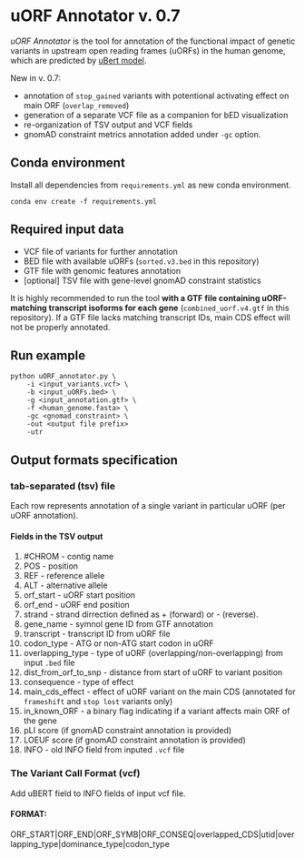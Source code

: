 # uORF Annotator v. 0.7
*uORF Annotator* is the tool for annotation of the functional impact of genetic variants in upstream open reading frames (uORFs) in the human genome, which are predicted by [uBert model](https://github.com/skoblov-lab/uBERTa).

New in v. 0.7:
* annotation of `stop_gained` variants with potentional activating effect on main ORF (`overlap_removed`)
* generation of a separate VCF file as a companion for bED visualization
* re-organization of TSV output and VCF fields
* gnomAD constraint metrics annotation added under `-gc` option. 

## Conda environment
Install all dependencies from `requirements.yml` as new conda environment.
```
conda env create -f requirements.yml
```
## Required input data
* VCF file of variants for further annotation
* BED file with available uORFs (`sorted.v3.bed` in this repository)
* GTF file with genomic features annotation
* \[optional\] TSV file with gene-level gnomAD constraint statistics

It is highly recommended to run the tool **with a GTF file containing uORF-matching transcript isoforms for each gene** (`combined_uorf.v4.gtf` in this repository). If a GTF file lacks matching transcript IDs, main CDS effect will not be properly annotated.
## Run example
```
python uORF_annotator.py \
    -i <input_variants.vcf> \
    -b <input_uORFs.bed> \
    -g <input_annotation.gtf> \
    -f <human_genome.fasta> \
    -gc <gnomad_constraint> \
    -out <output file prefix>
    -utr
```
## Output formats specification
### tab-separated (tsv) file
Each row represents annotation of a single variant in particular uORF (per uORF annotation).
#### Fields in the TSV output
1) #CHROM - contig name  
2) POS - position  
3) REF - reference allele
4) ALT - alternative allele
5) orf_start - uORF start position
6) orf_end - uORF end position
7) strand - strand dirrection defined as + (forward) or - (reverse).
8) gene_name - symnol gene ID from GTF annotation
9) transcript - transcript ID from uORF file
10) codon_type - ATG or non-ATG start codon in uORF 
11) overlapping_type - type of uORF (overlapping/non-overlapping) from input `.bed` file  
12) dist_from_orf_to_snp - distance from start of uORF to variant position  
13) consequence - type of effect 
14) main_cds_effect - effect of uORF variant on the main CDS (annotated for `frameshift` and `stop lost` variants only)
15) in_known_ORF - a binary flag indicating if a variant affects main ORF of the gene
16) pLI score (if gnomAD constraint annotation is provided)
17) LOEUF score (if gnomAD constraint annotation is provided)
18) INFO - old INFO field from inputed `.vcf` file  

### The Variant Call Format (vcf)
Add uBERT field to INFO fields of input vcf file.
#### FORMAT:
ORF_START|ORF_END|ORF_SYMB|ORF_CONSEQ|overlapped_CDS|utid|overlapping_type|dominance_type|codon_type
